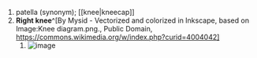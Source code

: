 1. patella (synonym); [[knee|kneecap]]
2. **Right knee**^[By Mysid - Vectorized and colorized in Inkscape, based on Image:Knee diagram.png., Public Domain, https://commons.wikimedia.org/w/index.php?curid=4004042]
	1. ![image](https://upload.wikimedia.org/wikipedia/commons/thumb/0/09/Knee_diagram.svg/527px-Knee_diagram.svg.png)